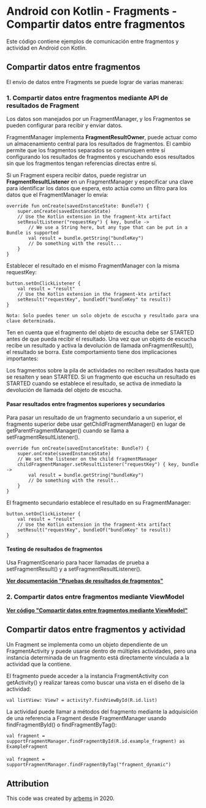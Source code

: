 # Android con Kotlin - Fragments - Compartir datos entre fragmentos

Este código contiene ejemplos de comunicación entre fragmentos y actividad en Android con Kotlin.

## Compartir datos entre fragmentos

El envío de datos entre Fragments se puede lograr de varias maneras:

### 1. Compartir datos entre fragmentos mediante API de resultados de Fragment

Los datos son manejados por un FragmentManager, y los Fragmentos se pueden configurar para recibir y enviar datos.

FragmentManager implementa **FragmentResultOwner**, puede actuar como un almacenamiento central para los resultados de fragmentos. El cambio permite que los fragmentos separados se comuniquen entre sí configurando los resultados de fragmentos y escuchando esos resultados sin que los fragmentos tengan referencias directas entre sí.

Si un Fragment espera recibir datos, puede registrar un **FragmentResultListener** en un FragmentManager y especificar una clave para identificar los datos que espera, esto actúa como un filtro para los datos que el FragmentManager lo envía:

    override fun onCreate(savedInstanceState: Bundle?) {
        super.onCreate(savedInstanceState)
        // Use the Kotlin extension in the fragment-ktx artifact
        setResultListener("requestKey") { key, bundle ->
            // We use a String here, but any type that can be put in a Bundle is supported
            val result = bundle.getString("bundleKey")
            // Do something with the result...
        }
    }
    
Establecer el resultado en el mismo FragmentManager con la misma requestKey:

    button.setOnClickListener {
        val result = "result"
        // Use the Kotlin extension in the fragment-ktx artifact
        setResult("requestKey", bundleOf("bundleKey" to result))
    }

`Nota: Solo puedes tener un solo objeto de escucha y resultado para una clave determinada.`  

Ten en cuenta que el fragmento del objeto de escucha debe ser STARTED antes de que pueda recibir el resultado. Una vez que un objeto de escucha recibe un resultado y activa la devolución de llamada onFragmentResult(), el resultado se borra. Este comportamiento tiene dos implicaciones importantes:

Los fragmentos sobre la pila de actividades no reciben resultados hasta que se resalten y sean STARTED.
Si un fragmento que escucha un resultado es STARTED cuando se establece el resultado, se activa de inmediato la devolución de llamada del objeto de escucha.

#### Pasar resultados entre fragmentos superiores y secundarios

Para pasar un resultado de un fragmento secundario a un superior, el fragmento superior debe usar getChildFragmentManager() en lugar de getParentFragmentManager() cuando se llama a setFragmentResultListener().

    override fun onCreate(savedInstanceState: Bundle?) {
        super.onCreate(savedInstanceState)
        // We set the listener on the child fragmentManager
        childFragmentManager.setResultListener("requestKey") { key, bundle ->
            val result = bundle.getString("bundleKey")
            // Do something with the result..
        }
    }
    
El fragmento secundario establece el resultado en su FragmentManager:

    button.setOnClickListener {
        val result = "result"
        // Use the Kotlin extension in the fragment-ktx artifact
        setResult("requestKey", bundleOf("bundleKey" to result))
    }
    
#### Testing de resultados de fragmentos

Usa FragmentScenario para hacer llamadas de prueba a setFragmentResult() y a setFragmentResultListener().

[**Ver documentación "Pruebas de resultados de fragmentos"**](https://developer.android.com/training/basics/fragments/pass-data-between?hl=es-419#test)

### 2. Compartir datos entre fragmentos mediante ViewModel

[**Ver código "Compartir datos entre fragmentos mediante ViewModel"**](https://github.com/arbems/Android-with-Kotlin-Architecture-Components/tree/master/ViewModel/viewmodel-(share-data-between-fragments))








## Compartir datos entre fragmentos y actividad

Un Fragment se implementa como un objeto dependiente de un FragmentActivity y puede usarse dentro de múltiples actividades, pero una instancia determinada de un fragmento está directamente vinculada a la actividad que la contiene.

El fragmento puede acceder a la instancia FragmentActivity con getActivity() y realizar tareas como buscar una vista en el diseño de la actividad:

    val listView: View? = activity?.findViewById(R.id.list)
    
La actividad puede llamar a métodos del fragmento mediante la adquisición de una referencia a Fragment desde FragmentManager usando findFragmentById() o findFragmentByTag():

    val fragment = supportFragmentManager.findFragmentById(R.id.example_fragment) as ExampleFragment
####
    val fragment = supportFragmentManager.findFragmentByTag("fragment_dynamic")

## Attribution

This code was created by [arbems](https://github.com/arbems) in 2020.